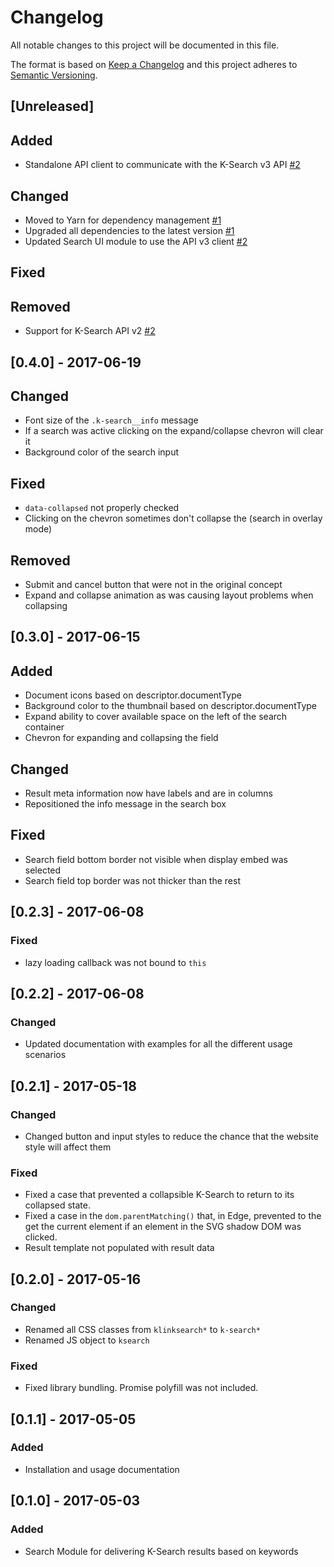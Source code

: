 # Changelog

All notable changes to this project will be documented in this file.

The format is based on [Keep a Changelog](http://keepachangelog.com/en/0.3.0/) 
and this project adheres to [Semantic Versioning](http://semver.org/).

## [Unreleased]

## Added

- Standalone API client to communicate with the K-Search v3 API [#2](https://github.com/k-box/k-search-client-js/pull/2)

## Changed

- Moved to Yarn for dependency management [#1](https://github.com/k-box/k-search-client-js/pull/1)
- Upgraded all dependencies to the latest version [#1](https://github.com/k-box/k-search-client-js/pull/1)
- Updated Search UI module to use the API v3 client [#2](https://github.com/k-box/k-search-client-js/pull/2)

## Fixed

## Removed

- Support for K-Search API v2 [#2](https://github.com/k-box/k-search-client-js/pull/2)

## [0.4.0] - 2017-06-19

## Changed

- Font size of the `.k-search__info` message
- If a search was active clicking on the expand/collapse chevron will clear it
- Background color of the search input

## Fixed

- `data-collapsed` not properly checked
- Clicking on the chevron sometimes don't collapse the (search in overlay mode)

## Removed

- Submit and cancel button that were not in the original concept
- Expand and collapse animation as was causing layout problems when collapsing

## [0.3.0] - 2017-06-15

## Added

- Document icons based on descriptor.documentType
- Background color to the thumbnail based on descriptor.documentType
- Expand ability to cover available space on the left of the search container
- Chevron for expanding and collapsing the field

## Changed

- Result meta information now have labels and are in columns
- Repositioned the info message in the search box

## Fixed

- Search field bottom border not visible when display embed was selected
- Search field top border was not thicker than the rest

## [0.2.3] - 2017-06-08

### Fixed

- lazy loading callback was not bound to `this`

## [0.2.2] - 2017-06-08

### Changed

- Updated documentation with examples for all the different usage scenarios

## [0.2.1] - 2017-05-18

### Changed

- Changed button and input styles to reduce the chance that the website style will affect them

### Fixed

- Fixed a case that prevented a collapsible K-Search to return to its collapsed state.
- Fixed a case in the `dom.parentMatching()` that, in Edge, prevented to the get the current 
  element if an element in the SVG shadow DOM was clicked.
- Result template not populated with result data

## [0.2.0] - 2017-05-16

### Changed

- Renamed all CSS classes from `klinksearch*` to `k-search*`
- Renamed JS object to `ksearch`

### Fixed

- Fixed library bundling. Promise polyfill was not included.

## [0.1.1] - 2017-05-05

### Added 

- Installation and usage documentation

## [0.1.0] - 2017-05-03

### Added 

- Search Module for delivering K-Search results based on keywords
